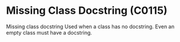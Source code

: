 # Missing Class Docstring (C0115)

Missing class docstring Used when a class has no docstring. Even an
empty class must have a docstring.
